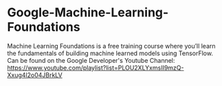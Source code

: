 # Google-Machine-Learning-Foundations
Machine Learning Foundations is a free training course where you’ll learn the fundamentals of building machine learned models using TensorFlow. 
Can be found on the Google Developer's Youtube Channel: 
https://www.youtube.com/playlist?list=PLOU2XLYxmsII9mzQ-Xxug4l2o04JBrkLV
